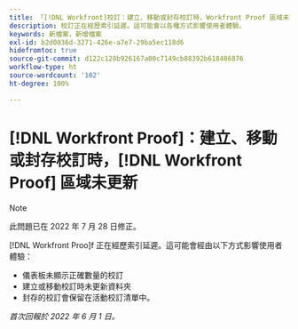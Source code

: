```yaml
---
title: 「[!DNL Workfront]校訂：建立、移動或封存校訂時，Workfront Proof 區域未更新」
description: 校訂正在經歷索引延遲。這可能會以各種方式影響使用者體驗。
keywords: 新檔案，新增檔案
exl-id: b2d0036d-3271-426e-a7e7-29ba5ec118d6
hidefromtoc: true
source-git-commit: d122c128b926167a00c7149cb88392b618486876
workflow-type: ht
source-wordcount: '102'
ht-degree: 100%

---
```


# [!DNL Workfront Proof]：建立、移動或封存校訂時，[!DNL Workfront Proof] 區域未更新

>[!NOTE]
>
>此問題已在 2022 年 7 月 28 日修正。

[!DNL Workfront Proo]f 正在經歷索引延遲。這可能會經由以下方式影響使用者體驗：

* 儀表板未顯示正確數量的校訂
* 建立或移動校訂時未更新資料夾
* 封存的校訂會保留在活動校訂清單中。

_首次回報於 2022 年 6 月 1 日。_
